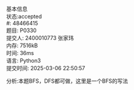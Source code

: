 基本信息  
状态:accepted  
#:
48466415  
题目:
P0330  
提交人:
2400010773 张家玮  
内存:
7516kB  
时间:
36ms  
语言:
Python3  
提交时间:
2025-03-06 22:50:57  

分析:本题BFS，DFS都可做，这里是一个BFS的写法